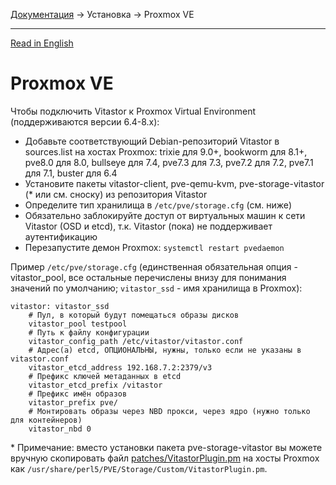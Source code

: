 [Документация](../../README-ru.md#документация) → Установка → Proxmox VE

-----

[Read in English](proxmox.en.md)

# Proxmox VE

Чтобы подключить Vitastor к Proxmox Virtual Environment (поддерживаются версии 6.4-8.x):

- Добавьте соответствующий Debian-репозиторий Vitastor в sources.list на хостах Proxmox:
  trixie для 9.0+, bookworm для 8.1+, pve8.0 для 8.0, bullseye для 7.4, pve7.3 для 7.3, pve7.2 для 7.2, pve7.1 для 7.1, buster для 6.4
- Установите пакеты vitastor-client, pve-qemu-kvm, pve-storage-vitastor (* или см. сноску) из репозитория Vitastor
- Определите тип хранилища в `/etc/pve/storage.cfg` (см. ниже)
- Обязательно заблокируйте доступ от виртуальных машин к сети Vitastor (OSD и etcd), т.к. Vitastor (пока) не поддерживает аутентификацию
- Перезапустите демон Proxmox: `systemctl restart pvedaemon`

Пример `/etc/pve/storage.cfg` (единственная обязательная опция - vitastor_pool, все остальные
перечислены внизу для понимания значений по умолчанию; `vitastor_ssd` - имя хранилища в Proxmox):

```
vitastor: vitastor_ssd
    # Пул, в который будут помещаться образы дисков
    vitastor_pool testpool
    # Путь к файлу конфигурации
    vitastor_config_path /etc/vitastor/vitastor.conf
    # Адрес(а) etcd, ОПЦИОНАЛЬНЫ, нужны, только если не указаны в vitastor.conf
    vitastor_etcd_address 192.168.7.2:2379/v3
    # Префикс ключей метаданных в etcd
    vitastor_etcd_prefix /vitastor
    # Префикс имён образов
    vitastor_prefix pve/
    # Монтировать образы через NBD прокси, через ядро (нужно только для контейнеров)
    vitastor_nbd 0
```

\* Примечание: вместо установки пакета pve-storage-vitastor вы можете вручную скопировать файл
[patches/VitastorPlugin.pm](../../patches/VitastorPlugin.pm) на хосты Proxmox как
`/usr/share/perl5/PVE/Storage/Custom/VitastorPlugin.pm`.
